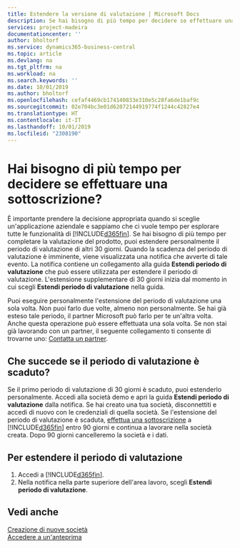 ```yaml
---
title: Estendere la versione di valutazione | Microsoft Docs
description: Se hai bisogno di più tempo per decidere se effettuare una sottoscrizione, puoi estendere la versione di valutazione.
services: project-madeira
documentationcenter: ''
author: bholtorf
ms.service: dynamics365-business-central
ms.topic: article
ms.devlang: na
ms.tgt_pltfrm: na
ms.workload: na
ms.search.keywords: ''
ms.date: 10/01/2019
ms.author: bholtorf
ms.openlocfilehash: cefaf4469cb174140833e310e5c28fa6de1baf9c
ms.sourcegitcommit: 02e704bc3e01d62072144919774f1244c42827e4
ms.translationtype: HT
ms.contentlocale: it-IT
ms.lasthandoff: 10/01/2019
ms.locfileid: "2308190"
---
```

# <a name="need-more-time-to-decide-whether-to-subscribe"></a>Hai bisogno di più tempo per decidere se effettuare una sottoscrizione?
È importante prendere la decisione appropriata quando si sceglie un'applicazione aziendale e sappiamo che ci vuole tempo per esplorare tutte le funzionalità di [!INCLUDE[d365fin](includes/d365fin_md.md)]. Se hai bisogno di più tempo per completare la valutazione del prodotto, puoi estendere personalmente il periodo di valutazione di altri 30 giorni. Quando la scadenza del periodo di valutazione è imminente, viene visualizzata una notifica che avverte di tale evento. La notifica contiene un collegamento alla guida **Estendi periodo di valutazione** che può essere utilizzata per estendere il periodo di valutazione. L'estensione supplementare di 30 giorni inizia dal momento in cui scegli **Estendi periodo di valutazione** nella guida.

Puoi eseguire personalmente l'estensione del periodo di valutazione una sola volta. Non puoi farlo due volte, almeno non personalmente.  Se hai già esteso tale periodo, il partner Microsoft può farlo per te un'altra volta. Anche questa operazione può essere effettuata una sola volta. Se non stai già lavorando con un partner, il seguente collegamento ti consente di trovarne uno: [Contatta un partner](https://go.microsoft.com/fwlink/?linkid=2038439).

## <a name="what-happens-if-my-trial-period-is-expired"></a>Che succede se il periodo di valutazione è scaduto?
Se il primo periodo di valutazione di 30 giorni è scaduto, puoi estenderlo personalmente. Accedi alla società demo e apri la guida **Estendi periodo di valutazione** dalla notifica. Se hai creato una tua società, disconnettiti e accedi di nuovo con le credenziali di quella società. Se l'estensione del periodo di valutazione è scaduta, [effettua una sottoscrizione](https://go.microsoft.com/fwlink/?linkid=828659) a [!INCLUDE[d365fin](includes/d365fin_md.md)] entro 90 giorni e continua a lavorare nella società creata. Dopo 90 giorni cancelleremo la società e i dati. 

## <a name="to-extend-your-trial-period"></a>Per estendere il periodo di valutazione
1. Accedi a [!INCLUDE[d365fin](includes/d365fin_md.md)].
2. Nella notifica nella parte superiore dell'area lavoro, scegli **Estendi periodo di valutazione**.

## <a name="see-also"></a>Vedi anche
[Creazione di nuove società](about-new-company.md)  
[Accedere a un'anteprima](across-preview.md)  
